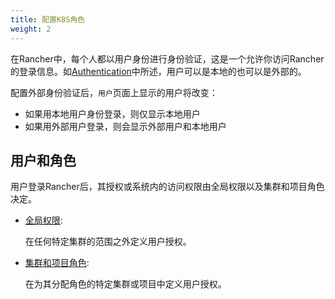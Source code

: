 ```yaml
---
title: 配置K8S角色
weight: 2
---
```


在Rancher中，每个人都以用户身份进行身份验证，这是一个允许你访问Rancher的登录信息。如[Authentication](../../authentication/)中所述，用户可以是本地的也可以是外部的。

配置外部身份验证后，`用户`页面上显示的用户将改变：

- 如果用本地用户身份登录，则仅显示本地用户
- 如果用外部用户登录，则会显示外部用户和本地用户

## 用户和角色

用户登录Rancher后，其授权或系统内的访问权限由全局权限以及集群和项目角色决定。

- [全局权限](./global-permissions/):

    在任何特定集群的范围之外定义用户授权。

- [集群和项目角色](./cluster-project-roles/):

   在为其分配角色的特定集群或项目中定义用户授权。
